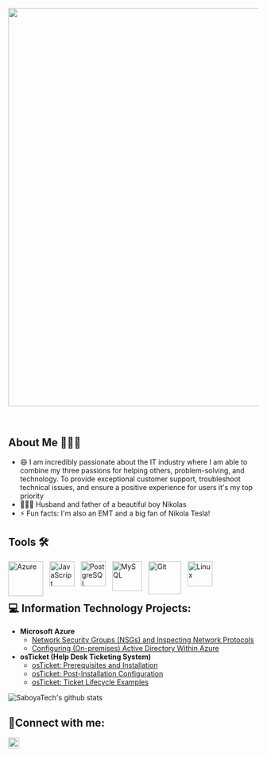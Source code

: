 <p align="center">
  <img width="800" src="https://github.com/SaboyaDev/SaboyaDev/assets/16430662/e8f30f0f-541c-452a-9fd1-b73efd194270" />
</p>

<br />

## About Me 👨🏻‍💻

- 😄 I am incredibly passionate about the IT industry where I am able to combine my three passions for helping others, problem-solving, and technology. To provide exceptional customer support, 
  troubleshoot technical issues, and ensure a positive experience for users it's my top priority  
- 👨‍👩‍👦 Husband and father of a beautiful boy Nikolas 
- ⚡ Fun facts: I'm also an EMT and a big fan of Nikola Tesla!


## Tools 🛠️

<img align="left" alt="Azure" width="70px" src="https://cdn.jsdelivr.net/gh/devicons/devicon/icons/azure/azure-original-wordmark.svg" style="padding-right:10px;" /><img align="left" alt="JavaScript" width="50px" src="https://cdn.jsdelivr.net/gh/devicons/devicon/icons/javascript/javascript-original.svg" style="padding-right:10px;" /><img align="left" alt="PostgreSQL" width="50px" src="https://cdn.jsdelivr.net/gh/devicons/devicon/icons/postgresql/postgresql-original-wordmark.svg" style="padding-right:10px;" /><img align="left" alt="MySQL" width="60px" src="https://cdn.jsdelivr.net/gh/devicons/devicon/icons/mysql/mysql-original.svg" style="padding-right:10px;" /><img align="left" alt="Git" width="66px" src="https://cdn.jsdelivr.net/gh/devicons/devicon/icons/git/git-original-wordmark.svg" style="padding-right:10px;" /><img align="left" alt="Linux" width="50px" src="https://cdn.jsdelivr.net/gh/devicons/devicon/icons/linux/linux-original.svg" style="padding-right:10px;" />

<br />
<br />
<br />

## 💻 Information Technology Projects:

- <b>Microsoft Azure</b>
  - [Network Security Groups (NSGs) and Inspecting Network Protocols](https://github.com/SaboyaTech/azure-network-protocols)
  - [Configuring (On-premises) Active Directory Within Azure](https://github.com/SaboyaTech/azure-active-directory-config)
- <b>osTicket (Help Desk Ticketing System)</b>
  - [osTicket: Prerequisites and Installation](https://github.com/SaboyaTech/azure-osTicket-prereqs)
  - [osTicket: Post-Installation Configuration](https://github.com/SaboyaTech/azure-osTicket-post-install-config)
  - [osTicket: Ticket Lifecycle Examples](https://github.com/SaboyaTech/azure-osTicket-ticket-lifecycle)

![SaboyaTech's github stats](https://github-readme-stats.vercel.app/api?username=SaboyaTech&show_icons=true&theme=tokyonight&include_all_commits=true&count_private=true&)

<h2>🤳Connect with me:</h2>

[<img align="left" alt="Josh | LinkedIn" width="22px" src="https://cdn.jsdelivr.net/npm/simple-icons@v3/icons/linkedin.svg" />][linkedin]

[linkedin]: https://www.linkedin.com/in/joseluissaboya 

<!-- [![linkedin](https://img.shields.io/badge/linkedin-0A66C2?style=for-the-badge&logo=linkedin&logoColor=white)](https://www.linkedin.com/in/joseluissaboya/) [![gmail](https://img.shields.io/badge/gmail-C0392B?style=for-the-badge&logo=gmail&logoColor=white)](mailto:saboyatech@gmail.com) -->

<!--
## 👨🏽‍💻 Software Projects:

- <b>Static S3 Website Deployment via Terrafrom</b>
  - [Cloud Resume Challenge](https://github.com/SaboyaTech/cloudresumechallenge)
- <b>Microservices, Containers, and Serverless Deployment</b>
  - [Deploying Containerized Flask and React Microservices On EC2](https://github.com/SaboyaTech/flask-react-aws-ec2)
- <b>Solo Project Final Exam For Rutgers Coding Bootcamp</b>
  - [Instructor Portal App](https://github.com/SaboyaTech/instructorportal-python)
-->

<br />
<!-- ## Wakatime (Just started using it...)
<img src="https://wakatime.com/share/@2f8ec086-c012-41fa-98f0-798977c81386/b5b868da-76aa-4572-adf4-599d2119f84a.png" alt="Wakatime Graph" width="50%"/>
-->
